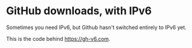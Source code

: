 # GitHub downloads, with IPv6

Sometimes you need IPv6, but Github hasn't switched entirely to IPv6 yet.

This is the code behind <https://gh-v6.com>.
